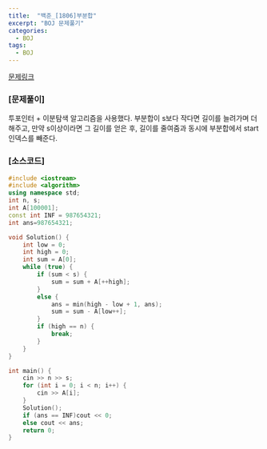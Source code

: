 ```yaml
---
title:  "백준_[1806]부분합"
excerpt: "BOJ 문제풀기"
categories:
  - BOJ
tags:
  - BOJ
---
```

[문제링크](https://www.acmicpc.net/problem/1806)
### [문제풀이]
투포인터 + 이분탐색 알고리즘을 사용했다. 부분합이 s보다 작다면 길이를 늘려가며 더해주고, 만약 s이상이라면 그 길이를 얻은 후, 길이를 줄여줌과 동시에 부분합에서 start 인덱스를 빼준다.  

### [소스코드]
~~~cpp
#include <iostream>
#include <algorithm>
using namespace std;
int n, s;
int A[100001];
const int INF = 987654321;
int ans=987654321;

void Solution() {
	int low = 0;
	int high = 0;
	int sum = A[0];
	while (true) {
		if (sum < s) {
			sum = sum + A[++high];
		}
		else {
			ans = min(high - low + 1, ans);
			sum = sum - A[low++];
		}
		if (high == n) {
			break;
		}
	}
}

int main() {
	cin >> n >> s;
	for (int i = 0; i < n; i++) {
		cin >> A[i];
	}
	Solution();
	if (ans == INF)cout << 0;
	else cout << ans;
	return 0;
}
~~~